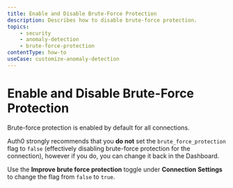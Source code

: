 ```yaml
---
title: Enable and Disable Brute-Force Protection
description: Describes how to disable brute-force protection.
topics:
    - security
    - anomaly-detection
    - brute-force-protection
contentType: how-to
useCase: customize-anomaly-detection
---
```

# Enable and Disable Brute-Force Protection

Brute-force protection is enabled by default for all connections.

Auth0 strongly recommends that you **do not** set the `brute_force_protection` flag to `false` (effectively disabling brute-force protection for the connection), however if you do, you can change it back in the Dashboard. 

Use the **Improve brute force protection** toggle under **Connection Settings** to change the flag from `false` to `true`.

